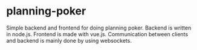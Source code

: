 # planning-poker

Simple backend and frontend for doing planning poker.
Backend is written in node.js. Frontend is made with vue.js. Communication between clients and backend is mainly done by using websockets.

